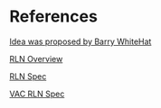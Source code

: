 # References
[Idea was proposed by Barry WhiteHat](https://ethresear.ch/t/semaphore-rln-rate-limiting-nullifier-for-spam-prevention-in-anonymous-p2p-setting/5009)

[RLN Overview](https://medium.com/privacy-scaling-explorations/rate-limiting-nullifier-a-spam-protection-mechanism-for-anonymous-environments-bbe4006a57d)

[RLN Spec](https://hackmd.io/@aeAuSD7mSCKofwwx445eAQ/BJcfDByNF)

[VAC RLN Spec](https://rfc.vac.dev/spec/32/)
